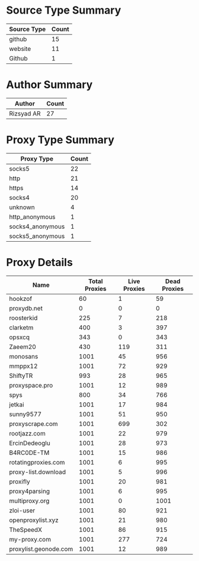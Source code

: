 # Source Type Summary

| Source Type | Count |
|-------------|-------|
| github | 15 |
| website | 11 |
| Github | 1 |


# Author Summary

| Author | Count |
|--------|-------|
| Rizsyad AR | 27 |


# Proxy Type Summary

| Proxy Type | Count |
|------------|-------|
| socks5 | 22 |
| http | 21 |
| https | 14 |
| socks4 | 20 |
| unknown | 4 |
| http_anonymous | 1 |
| socks4_anonymous | 1 |
| socks5_anonymous | 1 |


# Proxy Details

| Name | Total Proxies | Live Proxies | Dead Proxies |
|------|---------------|--------------|---------------|
| hookzof | 60 | 1 | 59 |
| proxydb.net | 0 | 0 | 0 |
| roosterkid | 225 | 7 | 218 |
| clarketm | 400 | 3 | 397 |
| opsxcq | 343 | 0 | 343 |
| Zaeem20 | 430 | 119 | 311 |
| monosans | 1001 | 45 | 956 |
| mmppx12 | 1001 | 72 | 929 |
| ShiftyTR | 993 | 28 | 965 |
| proxyspace.pro | 1001 | 12 | 989 |
| spys | 800 | 34 | 766 |
| jetkai | 1001 | 17 | 984 |
| sunny9577 | 1001 | 51 | 950 |
| proxyscrape.com | 1001 | 699 | 302 |
| rootjazz.com | 1001 | 22 | 979 |
| ErcinDedeoglu | 1001 | 28 | 973 |
| B4RC0DE-TM | 1001 | 15 | 986 |
| rotatingproxies.com | 1001 | 6 | 995 |
| proxy-list.download | 1001 | 5 | 996 |
| proxifly | 1001 | 20 | 981 |
| proxy4parsing | 1001 | 6 | 995 |
| multiproxy.org | 1001 | 0 | 1001 |
| zloi-user | 1001 | 80 | 921 |
| openproxylist.xyz | 1001 | 21 | 980 |
| TheSpeedX | 1001 | 86 | 915 |
| my-proxy.com | 1001 | 277 | 724 |
| proxylist.geonode.com | 1001 | 12 | 989 |
